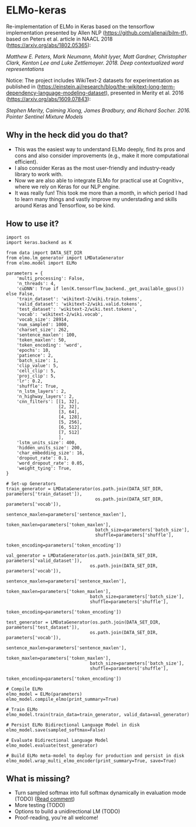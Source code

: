 # ELMo-keras
Re-implementation of ELMo in Keras based on the tensorflow implementation presented by Allen NLP (https://github.com/allenai/bilm-tf), based on Peters et al. article in NAACL 2018 (https://arxiv.org/abs/1802.05365):

_Matthew E. Peters, Mark Neumann, Mohit Iyyer, Matt Gardner, Christopher Clark, Kenton Lee and Luke Zettlemoyer. 2018. Deep contextualized word representations_

Notice: The project includes WikiText-2 datasets for experimentation as published in (https://einstein.ai/research/blog/the-wikitext-long-term-dependency-language-modeling-dataset), presented in Merity et al. 2016 (https://arxiv.org/abs/1609.07843):

_Stephen Merity, Caiming Xiong, James Bradbury, and Richard Socher. 2016. Pointer Sentinel Mixture Models_

## Why in the heck did you do that?

- This was the easiest way to understand ELMo deeply, find its pros and cons and also consider improvements (e.g., make it more computational efficient).
- I also consider Keras as the most user-friendly and industry-ready library to work with.
- Now we are also able to integrate ELMo for practical use at Cognitiv+, where we rely on Keras for our NLP engine.
- It was really fun! This took me more than a month, in which period I had to learn many things and vastly improve my understading and skills around Keras and Tensorflow, so be kind.

## How to use it?

```
import os
import keras.backend as K

from data import DATA_SET_DIR
from elmo.lm_generator import LMDataGenerator
from elmo.model import ELMo

parameters = {
    'multi_processing': False,
    'n_threads': 4,
    'cuDNN': True if len(K.tensorflow_backend._get_available_gpus()) else False,
    'train_dataset': 'wikitext-2/wiki.train.tokens',
    'valid_dataset': 'wikitext-2/wiki.valid.tokens',
    'test_dataset': 'wikitext-2/wiki.test.tokens',
    'vocab': 'wikitext-2/wiki.vocab',
    'vocab_size': 28914,
    'num_sampled': 1000,
    'charset_size': 262,
    'sentence_maxlen': 100,
    'token_maxlen': 50,
    'token_encoding': 'word',
    'epochs': 10,
    'patience': 2,
    'batch_size': 1,
    'clip_value': 5,
    'cell_clip': 5,
    'proj_clip': 5,
    'lr': 0.2,
    'shuffle': True,
    'n_lstm_layers': 2,
    'n_highway_layers': 2,
    'cnn_filters': [[1, 32],
                    [2, 32],
                    [3, 64],
                    [4, 128],
                    [5, 256],
                    [6, 512],
                    [7, 512]
                    ],
    'lstm_units_size': 400,
    'hidden_units_size': 200,
    'char_embedding_size': 16,
    'dropout_rate': 0.1,
    'word_dropout_rate': 0.05,
    'weight_tying': True,
}

# Set-up Generators
train_generator = LMDataGenerator(os.path.join(DATA_SET_DIR, parameters['train_dataset']),
                                  os.path.join(DATA_SET_DIR, parameters['vocab']),
                                  sentence_maxlen=parameters['sentence_maxlen'],
                                  token_maxlen=parameters['token_maxlen'],
                                  batch_size=parameters['batch_size'],
                                  shuffle=parameters['shuffle'],
                                  token_encoding=parameters['token_encoding'])

val_generator = LMDataGenerator(os.path.join(DATA_SET_DIR, parameters['valid_dataset']),
                                os.path.join(DATA_SET_DIR, parameters['vocab']),
                                sentence_maxlen=parameters['sentence_maxlen'],
                                token_maxlen=parameters['token_maxlen'],
                                batch_size=parameters['batch_size'],
                                shuffle=parameters['shuffle'],
                                token_encoding=parameters['token_encoding'])

test_generator = LMDataGenerator(os.path.join(DATA_SET_DIR, parameters['test_dataset']),
                                os.path.join(DATA_SET_DIR, parameters['vocab']),
                                sentence_maxlen=parameters['sentence_maxlen'],
                                token_maxlen=parameters['token_maxlen'],
                                batch_size=parameters['batch_size'],
                                shuffle=parameters['shuffle'],
                                token_encoding=parameters['token_encoding'])

# Compile ELMo
elmo_model = ELMo(parameters)
elmo_model.compile_elmo(print_summary=True)

# Train ELMo
elmo_model.train(train_data=train_generator, valid_data=val_generator)

# Persist ELMo Bidirectional Language Model in disk
elmo_model.save(sampled_softmax=False)

# Evaluate Bidirectional Language Model
elmo_model.evaluate(test_generator)

# Build ELMo meta-model to deploy for production and persist in disk
elmo_model.wrap_multi_elmo_encoder(print_summary=True, save=True)

```

## What is missing?

- Turn sampled softmax into full softmax dynamically in evaluation mode (TODO) ([Read comment](https://github.com/iliaschalkidis/ELMo-keras/commit/35fa4f9b3245a9c1078d4c7975064b19bd9742f4#commitcomment-31314484))
- More testing (TODO)
- Options to build a unidirectional LM (TODO)
- Proof-reading, you're all welcome!
